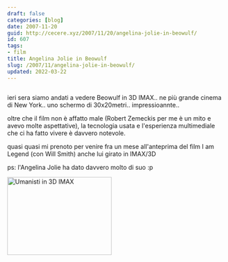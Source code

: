 ```yaml
---
draft: false
categories: [blog]
date: 2007-11-20
guid: http://cecere.xyz/2007/11/20/angelina-jolie-in-beowulf/
id: 607
tags:
- film
title: Angelina Jolie in Beowulf
slug: /2007/11/angelina-jolie-in-beowulf/
updated: 2022-03-22
---
```


<div>
  <a href="http://www.flickr.com/photos/krur/2050101767/" title="photo sharing"><img src="http://farm3.static.flickr.com/2184/2050101767_33514f6aa2.jpg" alt="" /></a>
</div>

ieri sera siamo andati a vedere Beowulf in 3D IMAX.. ne più grande cinema di New York.. uno schermo di 30x20metri.. impressioannte..

oltre che il film non è affatto male (Robert Zemeckis per me è un mito e avevo molte aspettative), la tecnologia usata e l'esperienza multimediale che ci ha fatto vivere è davvero notevole.

quasi quasi mi prenoto per venire fra un mese all'anteprima del film I am Legend (con Will Smith) anche lui girato in IMAX/3D

ps: l'Angelina Jolie ha dato davvero molto di suo :p 

<img src="http://farm3.static.flickr.com/2207/2050885610_a7533cb589_m.jpg" width="240" height="180" alt="Umanisti in 3D IMAX" />
